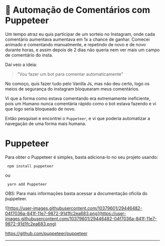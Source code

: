 # **🤖 Automação de Comentários com Puppeteer**

Um tempo atraz eu quis participar de um sorteio no Instagram, onde cada comentário aumentava aumentava em 1x a chance de ganhar. Comecei animado e comentando manualmente, e repetindo de novo e de novo durante horas, e assim depois de 2 dias não queria nem ver mais um campo de comentário do insta.

Daí veio a ideia:

>"Vou fazer um bot para comentar automaticamente"

No comoço, quis fazer tudo pelo Vanilla Js, mas não deu certo, logo os meios de segurança do instagram bloquearam meus comentários.

Vi que a forma como estava comentando era extremamente ineficiente, pois um Humano nunca comentária rápido como o bot estava fazendo e vi que logo seria bloqueado de novo.

Então pesquisei e encontrei o `Puppeteer`, e vi que poderia automatizar a navegação de uma forma mais humana.

# Puppeteer

Para obter o Puppeteer é simples, basta adiciona-lo no seu projeto usando:

```
 npm install puppeteer
```

ou

```
 yarn add Puppeteer
  ```

OBS: Para mais informações basta acessar a documentação oficila do puppeteer.

![https://user-images.githubusercontent.com/10379601/29446482-04f7036a-841f-11e7-9872-91d1fc2ea683.png](https://user-images.githubusercontent.com/10379601/29446482-04f7036a-841f-11e7-9872-91d1fc2ea683.png)

https://github.com/puppeteer/puppeteer 

------
